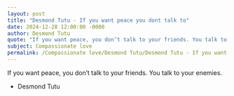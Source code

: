```yaml
---
layout: post
title: "Desmond Tutu - If you want peace you dont talk to"
date: 2024-12-28 12:00:00 -0000
author: Desmond Tutu
quote: "If you want peace, you don’t talk to your friends. You talk to your enemies."
subject: Compassionate love
permalink: /Compassionate love/Desmond Tutu/Desmond Tutu - If you want peace you dont talk to
---
```


If you want peace, you don’t talk to your friends. You talk to your enemies.

- Desmond Tutu
